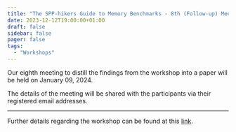 ```yaml
---
title: "The SPP-hikers Guide to Memory Benchmarks - 8th (Follow-up) Meeting"
date: 2023-12-12T19:00:00+01:00
draft: false
sidebar: false
pager: false
tags:
  - "Workshops"
---
```


Our eighth meeting to distill the findings from the workshop into a paper will be held on January 09, 2024.

The details of the meeting will be shared with the participants via their registered email addresses.

---

Further details regarding the workshop can be found at this [link](/posts/mini-workshop_2023).
